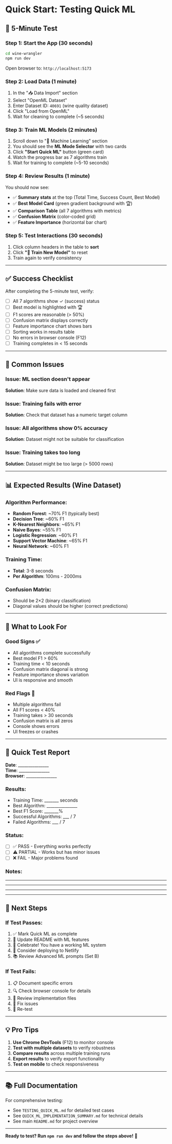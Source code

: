 # Quick Start: Testing Quick ML

## 🚀 5-Minute Test

### Step 1: Start the App (30 seconds)
```bash
cd wine-wrangler
npm run dev
```
Open browser to: `http://localhost:5173`

### Step 2: Load Data (1 minute)
1. In the "📥 Data Import" section
2. Select "OpenML Dataset"
3. Enter Dataset ID: `40691` (wine quality dataset)
4. Click "Load from OpenML"
5. Wait for cleaning to complete (~5 seconds)

### Step 3: Train ML Models (2 minutes)
1. Scroll down to "🤖 Machine Learning" section
2. You should see the **ML Mode Selector** with two cards
3. Click **"Start Quick ML"** button (green card)
4. Watch the progress bar as 7 algorithms train
5. Wait for training to complete (~5-10 seconds)

### Step 4: Review Results (1 minute)
You should now see:
- ✅ **Summary stats** at the top (Total Time, Success Count, Best Model)
- ✅ **Best Model Card** (green gradient background with 🏆)
- ✅ **Comparison Table** (all 7 algorithms with metrics)
- ✅ **Confusion Matrix** (color-coded grid)
- ✅ **Feature Importance** (horizontal bar chart)

### Step 5: Test Interactions (30 seconds)
1. Click column headers in the table to **sort**
2. Click **"🔄 Train New Model"** to reset
3. Train again to verify consistency

---

## ✅ Success Checklist

After completing the 5-minute test, verify:

- [ ] All 7 algorithms show ✓ (success) status
- [ ] Best model is highlighted with 🏆
- [ ] F1 scores are reasonable (> 50%)
- [ ] Confusion matrix displays correctly
- [ ] Feature importance chart shows bars
- [ ] Sorting works in results table
- [ ] No errors in browser console (F12)
- [ ] Training completes in < 15 seconds

---

## 🐛 Common Issues

### Issue: ML section doesn't appear
**Solution**: Make sure data is loaded and cleaned first

### Issue: Training fails with error
**Solution**: Check that dataset has a numeric target column

### Issue: All algorithms show 0% accuracy
**Solution**: Dataset might not be suitable for classification

### Issue: Training takes too long
**Solution**: Dataset might be too large (> 5000 rows)

---

## 📊 Expected Results (Wine Dataset)

### Algorithm Performance:
- **Random Forest**: ~70% F1 (typically best)
- **Decision Tree**: ~60% F1
- **K-Nearest Neighbors**: ~65% F1
- **Naive Bayes**: ~55% F1
- **Logistic Regression**: ~60% F1
- **Support Vector Machine**: ~65% F1
- **Neural Network**: ~60% F1

### Training Time:
- **Total**: 3-8 seconds
- **Per Algorithm**: 100ms - 2000ms

### Confusion Matrix:
- Should be 2×2 (binary classification)
- Diagonal values should be higher (correct predictions)

---

## 🎯 What to Look For

### Good Signs ✅
- All algorithms complete successfully
- Best model F1 > 60%
- Training time < 10 seconds
- Confusion matrix diagonal is strong
- Feature importance shows variation
- UI is responsive and smooth

### Red Flags 🚩
- Multiple algorithms fail
- All F1 scores < 40%
- Training takes > 30 seconds
- Confusion matrix is all zeros
- Console shows errors
- UI freezes or crashes

---

## 📝 Quick Test Report

**Date**: _______________  
**Time**: _______________  
**Browser**: _______________

### Results:
- Training Time: _______ seconds
- Best Algorithm: _______________
- Best F1 Score: _______%
- Successful Algorithms: ___ / 7
- Failed Algorithms: ___ / 7

### Status:
- [ ] ✅ PASS - Everything works perfectly
- [ ] ⚠️ PARTIAL - Works but has minor issues
- [ ] ❌ FAIL - Major problems found

### Notes:
_________________________________
_________________________________
_________________________________

---

## 🔄 Next Steps

### If Test Passes:
1. ✅ Mark Quick ML as complete
2. 📝 Update README with ML features
3. 🎉 Celebrate! You have a working ML system
4. 🚀 Consider deploying to Netlify
5. 📚 Review Advanced ML prompts (Set B)

### If Test Fails:
1. 📋 Document specific errors
2. 🔍 Check browser console for details
3. 🐛 Review implementation files
4. 🔧 Fix issues
5. 🔄 Re-test

---

## 💡 Pro Tips

1. **Use Chrome DevTools** (F12) to monitor console
2. **Test with multiple datasets** to verify robustness
3. **Compare results** across multiple training runs
4. **Export results** to verify export functionality
5. **Test on mobile** to check responsiveness

---

## 📚 Full Documentation

For comprehensive testing:
- See `TESTING_QUICK_ML.md` for detailed test cases
- See `QUICK_ML_IMPLEMENTATION_SUMMARY.md` for technical details
- See main `README.md` for project overview

---

**Ready to test? Run `npm run dev` and follow the steps above!** 🚀

